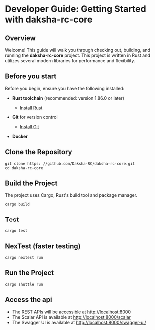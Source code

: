 # Developer Guide: Getting Started with daksha-rc-core

## Overview

Welcome! This guide will walk you through checking out, building, and running the **daksha-rc-core** project.
This project is written in Rust and utilizes several modern libraries for performance and flexibility.

## Before you start

Before you begin, ensure you have the following installed:

- **Rust toolchain** (recommended: version 1.86.0 or later)
    - [Install Rust](https://www.rust-lang.org/tools/install)

- **Git** for version control
    - [Install Git](https://git-scm.com/downloads)

- **Docker**

## Clone the Repository

```shell
git clone https: //github.com/Daksha-RC/daksha-rc-core.git
cd daksha-rc-core

```

## Build the Project

The project uses Cargo, Rust's build tool and package manager.

```shell
cargo build 
```

## Test

```shell
cargo test
```

## NexTest (faster testing)

```shell
cargo nextest run
```

## Run the Project

```shell
cargo shuttle run

```

## Access the api

- The REST APIs will be accessible at [http://localhost:8000](http://localhost:8000)
- The Scalar API is available at [http://localhost:8000/scalar](http://localhost:8000/scalar)
- The Swagger UI is available at [http://localhost:8000/swagger-ui/](http://localhost:8000/swagger-ui/)
